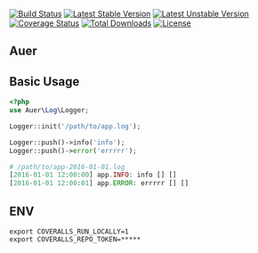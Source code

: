[![Build Status](https://travis-ci.org/tuki0918/auer.svg?branch=master)](https://travis-ci.org/tuki0918/auer)
[![Latest Stable Version](https://poser.pugx.org/tuki0918/auer/v/stable)](https://packagist.org/packages/tuki0918/auer)
[![Latest Unstable Version](https://poser.pugx.org/tuki0918/auer/v/unstable)](https://packagist.org/packages/tuki0918/auer)
[![Coverage Status](https://coveralls.io/repos/github/tuki0918/auer/badge.svg?branch=master)](https://coveralls.io/github/tuki0918/auer?branch=master)
[![Total Downloads](https://poser.pugx.org/tuki0918/auer/downloads)](https://packagist.org/packages/tuki0918/auer)
[![License](https://poser.pugx.org/tuki0918/auer/license)](https://packagist.org/packages/tuki0918/auer)

## Auer



## Basic Usage

```php
<?php
use Auer\Log\Logger;

Logger::init('/path/to/app.log');

Logger::push()->info('info');
Logger::push()->error('errrrr');

# /path/to/app-2016-01-01.log
[2016-01-01 12:00:00] app.INFO: info [] []
[2016-01-01 12:00:01] app.ERROR: errrrr [] []
```

## ENV

```
export COVERALLS_RUN_LOCALLY=1
export COVERALLS_REPO_TOKEN=*****
```
